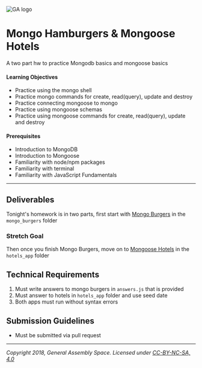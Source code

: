 ![GA logo](https://camo.githubusercontent.com/6ce15b81c1f06d716d753a61f5db22375fa684da/68747470733a2f2f67612d646173682e73332e616d617a6f6e6177732e636f6d2f70726f64756374696f6e2f6173736574732f6c6f676f2d39663838616536633963333837313639306533333238306663663535376633332e706e67)

# Mongo Hamburgers & Mongoose Hotels

A two part hw to practice Mongodb basics and mongoose basics

#### Learning Objectives

- Practice using the mongo shell
- Practice mongo commands for create, read(query), update and destroy
- Practice connecting mongoose to mongo
- Practice using mongoose schemas
- Practice using mongoose commands for create, read(query),  update and destroy

#### Prerequisites

- Introduction to MongoDB
- Introduction to Mongoose
- Familiarity with node/npm packages
- Familiarity with terminal
- Familiarity with JavaScript Fundamentals

---

## Deliverables

Tonight's homework is in two parts, first start with [Mongo Burgers](mongo_burgers/README.md) in the `mongo_burgers` folder

### Stretch Goal
Then once you finish Mongo Burgers, move on to [Mongoose Hotels](hotels_app/README.md) in the `hotels_app` folder


## Technical Requirements
1. Must write answers to mongo burgers in `answers.js` that is provided
2. Must answer to hotels in `hotels_app` folder and use seed date
3. Both apps must run without syntax errors

## Submission Guidelines

- Must be submitted via pull request


---

*Copyright 2018, General Assembly Space. Licensed under [CC-BY-NC-SA, 4.0](https://creativecommons.org/licenses/by-nc-sa/4.0/)*
